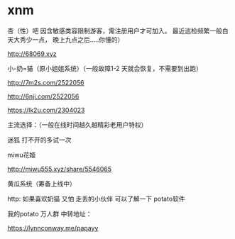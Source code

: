 # xnm


杏（性）吧
因含敏感类容限制游客，需注册用户才可加入。
最近巡检频繁一般白天大秀少一点，
晚上九点之后.....你懂的）

http://68069.xyz

 
小-奶=猫（原小姐姐系统）（一般故障1-2 天就会恢复，不需要到出跑）

http://7m2s.com/2522056 


http://6nji.com/2522056


https://lk2u.com/2304023

主流选择：（一般在线时间越久越精彩老用户特权）

迷狐      打不开的多试一次



 
miwu花姬

 http://miwu555.xyz/share/5546065

 黄瓜系统（筹备上线中）
 
 http:
 如果喜欢奶猫 又怕 走丢的小伙伴   可以了解一下  potato软件

我的potato 万人群 中转地址：

https://lynnconway.me/papayy
 


